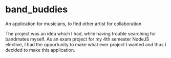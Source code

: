 # band_buddies
An application for musicians, to find other artist for collaboration

The project was an idea which I had, while having trouble searching for bandmates myself. 
As an exam project for my 4th semester NodeJS elective, I had the opportunity to make what ever project I wanted and thus I decided to make this application. 
